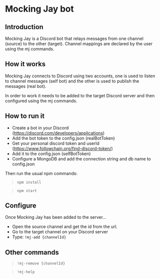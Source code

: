 
# Mocking Jay bot
## Introduction
Mocking Jay is a Discord bot that relays messages from one channel (source) to the other (target). Channel mappings are declared by the user using the mj commands.

## How it works
Mocking Jay connects to Discord using two accounts, one is used to listen to channel messages (self bot) and the other is used to publish the messages (real bot).

In order to work it needs to be added to the target Discord server and then configured using the mj commands.

## How to run it
- Create a bot in your Discord (https://discord.com/developers/applications)
- Add the bot token to the config.json (realBotToken)
- Get your personal discord token and userId (https://www.followchain.org/find-discord-token/)
- Add it to the config.json (selfBotToken)
- Configure a MongoDB and add the connection string and db name to config.json

Then run the usual npm commands:

> ```npm install```

> ```npm start```


## Configure
Once Mocking Jay has been added to the server...
- Open the source channel and get the id from the url. 
- Go to the target channel on your Discord server
- Type: ```!mj-add {channelId}```


## Other commands
> ```!mj-remove {channelId}```

> ```!mj-help```